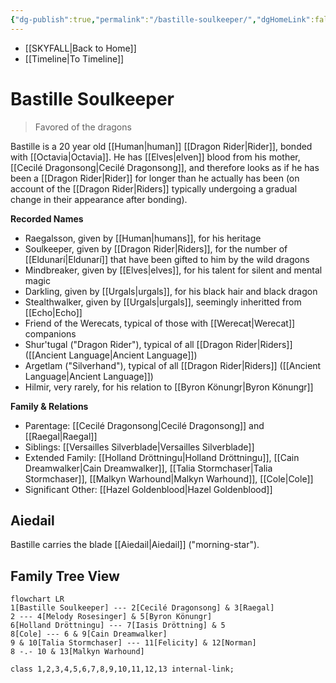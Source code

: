 ```yaml
---
{"dg-publish":true,"permalink":"/bastille-soulkeeper/","dgHomeLink":false,"dgPassFrontmatter":false}
---
```


- [[SKYFALL|Back to Home]]
- [[Timeline|To Timeline]]

# Bastille Soulkeeper
>Favored of the dragons

Bastille is a 20 year old [[Human|human]] [[Dragon Rider|Rider]], bonded with [[Octavia|Octavia]]. He has [[Elves|elven]] blood from his mother, [[Cecilé Dragonsong|Cecilé Dragonsong]], and therefore looks as if he has been a [[Dragon Rider|Rider]] for longer than he actually has been (on account of the [[Dragon Rider|Riders]] typically undergoing a gradual change in their appearance after bonding). 

**Recorded Names**
- Raegalsson, given by [[Human|humans]], for his heritage
- Soulkeeper, given by [[Dragon Rider|Riders]], for the number of [[Eldunarí|Eldunarí]] that have been gifted to him by the wild dragons
- Mindbreaker, given by [[Elves|elves]], for his talent for silent and mental magic
- Darkling, given by [[Urgals|urgals]], for his black hair and black dragon
- Stealthwalker, given by [[Urgals|urgals]], seemingly inheritted from [[Echo|Echo]]
- Friend of the Werecats, typical of those with [[Werecat|Werecat]] companions
- Shur'tugal ("Dragon Rider"), typical of all [[Dragon Rider|Riders]] ([[Ancient Language|Ancient Language]])
- Argetlam ("Silverhand"), typical of all [[Dragon Rider|Riders]] ([[Ancient Language|Ancient Language]])
- Hilmir, very rarely, for his relation to [[Byron Könungr|Byron Könungr]]

**Family & Relations**
- Parentage: [[Cecilé Dragonsong|Cecilé Dragonsong]] and [[Raegal|Raegal]]
- Siblings: [[Versailles Silverblade|Versailles Silverblade]]
- Extended Family: [[Holland Dröttningu|Holland Dröttningu]], [[Cain Dreamwalker|Cain Dreamwalker]], [[Talia Stormchaser|Talia Stormchaser]], [[Malkyn Warhound|Malkyn Warhound]], [[Cole|Cole]]
- Significant Other: [[Hazel Goldenblood|Hazel Goldenblood]]

## Aiedail
Bastille carries the blade [[Aiedail|Aiedail]] ("morning-star"). 

## Family Tree View
```mermaid
flowchart LR
1[Bastille Soulkeeper] --- 2[Cecilé Dragonsong] & 3[Raegal]
2 --- 4[Melody Rosesinger] & 5[Byron Könungr]
6[Holland Dröttningu] --- 7[Iasis Dröttning] & 5
8[Cole] --- 6 & 9[Cain Dreamwalker]
9 & 10[Talia Stormchaser] --- 11[Felicity] & 12[Norman]
8 -.- 10 & 13[Malkyn Warhound]

class 1,2,3,4,5,6,7,8,9,10,11,12,13 internal-link;
```